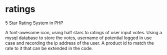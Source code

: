 # ratings
5 Star Rating System in PHP

A font-awesome icon, using half stars to ratings of user input votes. Using a mysql database to store the votes, username of potential logged in use case and recording the ip address of the user. A product id to match the rate to it that can be extended in the code. 


